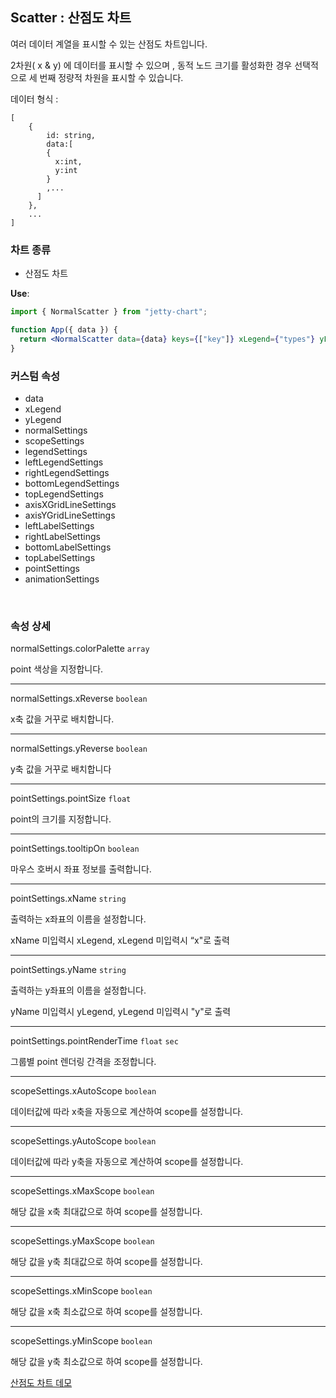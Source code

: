 ## Scatter : 산점도 차트

여러 데이터 계열을 표시할 수 있는 산점도 차트입니다.

2차원( x & y) 에 데이터를 표시할 수 있으며 , 동적 노드 크기를 활성화한 경우 선택적으로 세 번째 정량적 차원을 표시할 수 있습니다.

데이터 형식 : 
```
[
	{
		id: string, 
		data:[
        {
          x:int, 
          y:int
        }
        ,...
      ]
	},
    ...
]
```

### 차트 종류
- 산점도 차트

**Use**:
```jsx
import { NormalScatter } from "jetty-chart";

function App({ data }) {
  return <NormalScatter data={data} keys={["key"]} xLegend={"types"} yLegend={"values"} />;
}
```

### 커스텀 속성
- data
- xLegend
- yLegend
- normalSettings
- scopeSettings
- legendSettings
- leftLegendSettings
- rightLegendSettings
- bottomLegendSettings
- topLegendSettings
- axisXGridLineSettings
- axisYGridLineSettings
- leftLabelSettings
- rightLabelSettings
- bottomLabelSettings
- topLabelSettings
- pointSettings
- animationSettings

<br/>

### 속성 상세

normalSettings.colorPalette
`array`

point 색상을 지정합니다.

---

normalSettings.xReverse
`boolean`

x축 값을 거꾸로 배치합니다.

---

normalSettings.yReverse
`boolean`

y축 값을 거꾸로 배치합니다

---

pointSettings.pointSize
`float`

point의 크기를 지정합니다.

---

pointSettings.tooltipOn
`boolean`

마우스 호버시 좌표 정보를 출력합니다.

---

pointSettings.xName
`string`

출력하는 x좌표의 이름을 설정합니다.

xName 미입력시 xLegend, xLegend 미입력시 “x"로 출력

---

pointSettings.yName
`string`

출력하는 y좌표의 이름을 설정합니다.

yName 미입력시 yLegend, yLegend 미입력시 "y"로 출력

---

pointSettings.pointRenderTime
`float` `sec`

그룹별 point 렌더링 간격을 조정합니다.

---

scopeSettings.xAutoScope
`boolean`

데이터값에 따라 x축을 자동으로 계산하여 scope를 설정합니다.

---

scopeSettings.yAutoScope
`boolean`

데이터값에 따라 y축을 자동으로 계산하여 scope를 설정합니다.

---

scopeSettings.xMaxScope
`boolean`

해당 값을 x축 최대값으로 하여 scope를 설정합니다.

---

scopeSettings.yMaxScope
`boolean`

해당 값을 y축 최대값으로 하여 scope를 설정합니다.

---

scopeSettings.xMinScope
`boolean`

해당 값을 x축 최소값으로 하여 scope를 설정합니다.

---

scopeSettings.yMinScope
`boolean`

해당 값을  y축 최소값으로 하여 scope를 설정합니다.
<br/>

[산점도 차트 데모](jetty-chart.com/chart-detail/scatter-chart)

